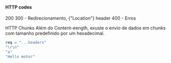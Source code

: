 #### HTTP codes
200
300 - Redirecionamento, {"Location"} header
400 - Erros

HTTP Chunks
Além do Content-eength, exuste o envio de dados em chunks com tamanho predefinido por um hexadecimal.

```C
req = "...headers"
"\r\n"
"a"
"Hello motor"
```